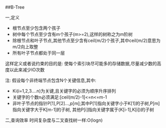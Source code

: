 ##B-Tree

一,定义
- 根节点至少包含两个孩子
- 树中每个节点至少含有m个孩子(m>=2),这样的树称之为m阶树
- 除根节点和叶子节点,其他节点至少含有ceil(m/2)个孩子,其中ceil(m/2)意思为m/2向上取整
- 所有叶子节点都处于同一层

这样定义或者说约束的目的是:
使每个索引块尽可能多的存储数据,尽量减少数的高度以此来减少IO次数

注:
假设每个非终端节点包含N个关键信息,其中:
- Ki(i=1,2,3....n)为关键,且关键字的必须为顺序升序排列
- 关键字的个数n必须满足:[ceil(m/2)-1]<=n<=m-1
- 非叶子节点的指针P[1],P[2]...,p[m];其中P[1]指向关键字小于K[1]的子树,P[m]指向关键字大于K[m-1]的子树,
其他P[i]指向关键字属于(K[i-1],K[i])的子树

二,查询效率
时间复杂度与二叉查找树一样:O(logn)
